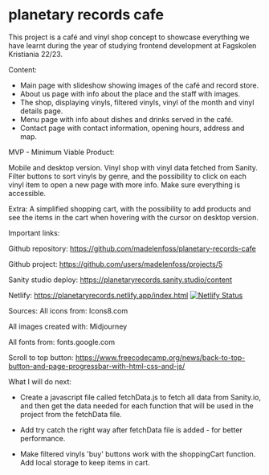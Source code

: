 # planetary records cafe

This project is a café and vinyl shop concept to showcase everything we have learnt during the year of studying frontend development at Fagskolen Kristiania 22/23.

Content:
- Main page with slideshow showing images of the café and record store.
- About us page with info about the place and the staff with images.
- The shop, displaying vinyls, filtered vinyls, vinyl of the month and vinyl details page.
- Menu page with info about dishes and drinks served in the café.
- Contact page with contact information, opening hours, address and map.

MVP - Minimum Viable Product:

Mobile and desktop version.
Vinyl shop with vinyl data fetched from Sanity.
Filter buttons to sort vinyls by genre, and the possibility 
to click on each vinyl item to open a new page with more info.
Make sure everything is accessible.

Extra: 
A simplified shopping cart, with the possibility to add 
products and see the items in the cart when hovering with 
the cursor on desktop version.

Important links:

Github repository:
https://github.com/madelenfoss/planetary-records-cafe

Github project:
https://github.com/users/madelenfoss/projects/5

Sanity studio deploy:
https://planetaryrecords.sanity.studio/content

Netlify:
https://planetaryrecords.netlify.app/index.html
[![Netlify Status](https://api.netlify.com/api/v1/badges/a93bc08d-0c64-4116-aabf-26da4657c8d9/deploy-status)](https://app.netlify.com/sites/planetaryrecords/deploys)

Sources:
All icons from:
Icons8.com

All images created with:
Midjourney

All fonts from:
fonts.google.com

Scroll to top button:
https://www.freecodecamp.org/news/back-to-top-button-and-page-progressbar-with-html-css-and-js/

What I will do next:
- Create a javascript file called fetchData.js to fetch all data from Sanity.io, and then get the data needed for 	each function that will be used in the project from the fetchData file.

- Add try catch the right way after fetchData file is added - for better performance.

- Make filtered vinyls 'buy' buttons work with the shoppingCart function.
Add local storage to keep items in cart.